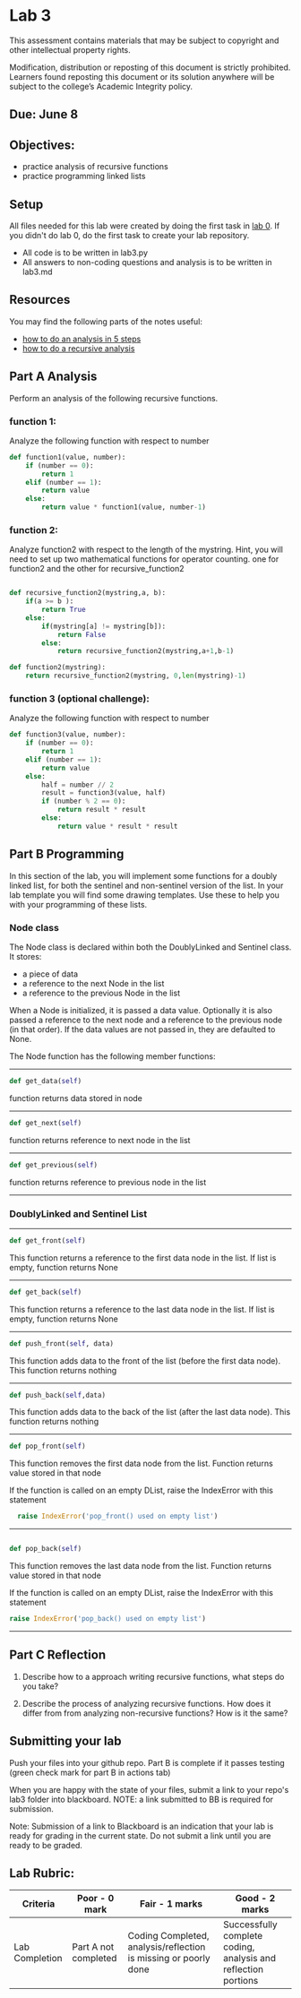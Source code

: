 # Lab 3

This assessment contains materials that may be subject to copyright and other intellectual property rights. 

Modification, distribution or reposting of this document is strictly prohibited. Learners found reposting this document or its solution anywhere will be subject to the college’s Academic Integrity policy.

## Due: June 8

## Objectives:


- practice analysis of recursive functions
- practice programming linked lists


## Setup


All files needed for this lab were created by doing the first task in [lab 0](lab-00.md).  If you didn't do lab 0, do the first task to create your lab repository.


- All code is to be written in lab3.py
- All answers to non-coding questions and analysis is to be written in lab3.md

## Resources

You may find the following parts of the notes useful:
* [how to do an analysis in 5 steps](https://seneca-ictoer.github.io/data-structures-and-algorithms/B-Algorithms-Analysis/how-to-do-an-analysis)
* [how to do a recursive analysis](https://seneca-ictoer.github.io/data-structures-and-algorithms/C-Recursion/analysis-of-recursive-functions)


## Part A Analysis

Perform an analysis of the following recursive functions.

### function 1:

Analyze the following function with respect to number

```python
def function1(value, number):
	if (number == 0):
		return 1
	elif (number == 1):
		return value
	else:
		return value * function1(value, number-1)
```

### function 2:

Analyze function2 with respect to the length of the mystring.  Hint, you will need to set up two mathematical functions for operator counting.  one for function2 and the other for recursive_function2

```python

def recursive_function2(mystring,a, b):
	if(a >= b ):
		return True
	else:
		if(mystring[a] != mystring[b]):
			return False
		else:
			return recursive_function2(mystring,a+1,b-1)

def function2(mystring):
	return recursive_function2(mystring, 0,len(mystring)-1)

```

### function 3 (optional challenge):

Analyze the following function with respect to number

```python
def function3(value, number):
	if (number == 0):
		return 1
	elif (number == 1):
		return value
	else:
		half = number // 2
		result = function3(value, half)
		if (number % 2 == 0):
			return result * result
		else:
			return value * result * result

```

## Part B Programming

In this section of the lab, you will implement some functions for a doubly linked list, for both the sentinel and non-sentinel version of the list.  In your lab template you will find some drawing templates.  Use these to help you with your programming of these lists.


### Node class

The Node class is declared within both the DoublyLinked and Sentinel class.  It stores:
* a piece of data
* a reference to the next Node in the list
* a reference to the previous Node in the list
    
When a Node is initialized, it is passed a data value.  Optionally it is also passed a reference to the next node and a reference to the previous node (in that order).  If the data values are not passed in, they are defaulted to None.

The Node function has the following member functions:

---

```python
def get_data(self)
```
function returns data stored in node

---

```python
def get_next(self)
```
function returns reference to next node in the list

---

```python
def get_previous(self)
```
function returns reference to previous node in the list

---

### DoublyLinked and Sentinel List

---
```python
def get_front(self)
```
This function returns a reference to the first data node in the list.  If list is empty, function returns None

---

```python
def get_back(self)
```
This function returns a reference to the last data node in the list.  If list is empty, function returns None

---

```python  
def push_front(self, data)
```
This function adds data to the front of the list (before the first data node).  This function returns nothing

---

```python  
def push_back(self,data)
```
This function adds data to the back of the list (after the last data node).  This function returns nothing

---

```python  
def pop_front(self)
```
This function removes the first data node from the list.  Function returns value stored in that node

If the function is called on an empty DList, raise the IndexError with this statement

```python
  raise IndexError('pop_front() used on empty list')
```

---

```python  

def pop_back(self)
```
This function removes the last data node from the list.  Function returns value stored in that node

If the function is called on an empty DList, raise the IndexError with this statement

```python
raise IndexError('pop_back() used on empty list')
```

---



## Part C Reflection

1. Describe how to a approach writing recursive functions, what steps do you take?

2. Describe the process of analyzing recursive functions.  How does it differ from from analyzing non-recursive functions?  How is it the same? 


## Submitting your lab

Push your files into your github repo.  Part B is complete if it passes testing (green check mark for part B in actions tab)

When you are happy with the state of your files, submit a link to your repo's lab3 folder into blackboard. NOTE: a link submitted to BB is required for submission.

Note: Submission of a link to Blackboard is an indication that your lab is ready for grading in the current state.  Do not submit a link until you are ready to be graded.



## Lab Rubric:

| Criteria       | Poor - 0 mark     | Fair - 1 marks                                                                                                                     | Good - 2 marks                                                              |
| -------------- | ----------------- | ------------------------------------------------------------------------------------------------------------------------------------ | --------------------------------------------------------------------------- |
| Lab Completion | Part A not completed | Coding Completed, analysis/reflection is missing or poorly done | Successfully complete coding, analysis and reflection portions |
